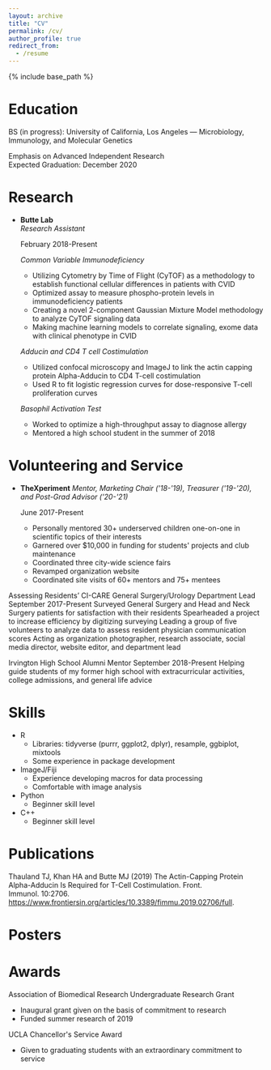 ```yaml
---
layout: archive
title: "CV"
permalink: /cv/
author_profile: true
redirect_from:
  - /resume
---
```


{% include base_path %}

Education
======
BS (in progress): University of California, Los Angeles — Microbiology, Immunology, and Molecular Genetics 

  Emphasis on Advanced Independent Research 	
	Expected Graduation: December 2020

Research
======

* **Butte Lab**  
  *Research Assistant* 
  
  February 2018-Present
  
  *Common Variable Immunodeficiency*
  * Utilizing Cytometry by Time of Flight (CyTOF) as a methodology to establish functional cellular differences in patients     with CVID
  * Optimized assay to measure phospho-protein levels in immunodeficiency patients
  * Creating a novel 2-component Gaussian Mixture Model methodology to analyze CyTOF signaling data
  * Making machine learning models to correlate signaling, exome data with clinical phenotype in CVID
  
  *Adducin and CD4 T cell Costimulation*
  
  * Utilized confocal microscopy and ImageJ to link the actin capping protein Alpha-Adducin to CD4 T-cell 
    costimulation
  * Used R to fit logistic regression curves for dose-responsive T-cell proliferation curves
  
  *Basophil Activation Test*
  
  * Worked to optimize a high-throughput assay to diagnose allergy
  * Mentored a high school student in the summer of 2018

Volunteering and Service
======

* **TheXperiment**
  *Mentor, Marketing Chair ('18-'19), Treasurer ('19-'20), and Post-Grad Advisor ('20-'21)*
  
  June 2017-Present
  
  * Personally mentored 30+ underserved children one-on-one in scientific topics of their interests
  * Garnered over $10,000 in funding for students' projects and club maintenance
  * Coordinated three city-wide science fairs
  * Revamped organization website
  * Coordinated site visits of 60+ mentors and 75+ mentees
  

Assessing Residents’ CI-CARE General Surgery/Urology Department Lead  September 2017-Present
Surveyed General Surgery and Head and Neck Surgery patients for satisfaction with their residents
Spearheaded a project to increase efficiency by digitizing surveying
Leading a group of five volunteers to analyze data to assess resident physician communication scores
Acting as organization photographer, research associate, social media director, website editor, and department lead 

Irvington High School Alumni Mentor	 	    		     September 2018-Present
Helping guide students of my former high school with extracurricular activities, college admissions, and general life advice 
  
Skills
======
* R
  * Libraries: tidyverse (purrr, ggplot2, dplyr), resample, ggbiplot, mixtools
  * Some experience in package development
* ImageJ/Fiji
  * Experience developing macros for data processing 
  * Comfortable with image analysis
* Python
  * Beginner skill level
* C++
  * Beginner skill level
  
Publications
======
Thauland TJ, Khan HA and Butte MJ (2019) The Actin-Capping Protein Alpha-Adducin Is Required for T-Cell Costimulation. Front. Immunol. 10:2706. https://www.frontiersin.org/articles/10.3389/fimmu.2019.02706/full.

Posters
======

Awards
======
Association of Biomedical Research Undergraduate Research Grant 
  * Inaugural grant given on the basis of commitment to research
  * Funded summer research of 2019

UCLA Chancellor's Service Award 					                                 
  * Given to graduating students with an extraordinary commitment to service

